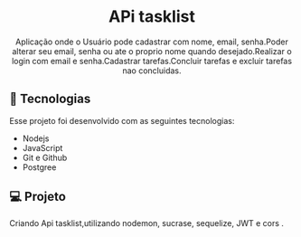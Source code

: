 <h1 align="center"> APi tasklist </h1>

<p align="center">
Aplicação onde o Usuário pode cadastrar com nome, email, senha.Poder alterar seu email, senha ou ate o proprio nome quando desejado.Realizar  o login com email e senha.Cadastrar tarefas.Concluir tarefas e excluir tarefas nao concluidas.

 <br/>
</p>

## 🚀 Tecnologias

Esse projeto foi desenvolvido com as seguintes tecnologias:

- Nodejs
- JavaScript
- Git e Github
- Postgree

## 💻 Projeto

Criando Api tasklist,utilizando nodemon, sucrase, sequelize, JWT e cors  .
